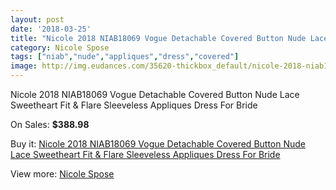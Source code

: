 ```yaml
---
layout: post
date: '2018-03-25'
title: "Nicole 2018 NIAB18069 Vogue Detachable Covered Button Nude Lace Sweetheart Fit & Flare Sleeveless Appliques Dress For Bride"
category: Nicole Spose
tags: ["niab","nude","appliques","dress","covered"]
image: http://img.eudances.com/35620-thickbox_default/nicole-2018-niab18069-vogue-detachable-covered-button-nude-lace-sweetheart-fit-flare-sleeveless-appliques-dress-for-bride.jpg
---
```

Nicole 2018 NIAB18069 Vogue Detachable Covered Button Nude Lace Sweetheart Fit & Flare Sleeveless Appliques Dress For Bride

On Sales: **$388.98**
<a href="https://www.eudances.com/en/nicole-spose/10693-nicole-2018-niab18069-vogue-detachable-covered-button-nude-lace-sweetheart-fit-flare-sleeveless-appliques-dress-for-bride.html"><amp-img layout="responsive" width="600" height="600" src="//img.eudances.com/35620-thickbox_default/nicole-2018-niab18069-vogue-detachable-covered-button-nude-lace-sweetheart-fit-flare-sleeveless-appliques-dress-for-bride.jpg" alt="Nicole 2018 NIAB18069 Vogue Detachable Covered Button Nude Lace Sweetheart Fit & Flare Sleeveless Appliques Dress For Bride 0" /></a>
<a href="https://www.eudances.com/en/nicole-spose/10693-nicole-2018-niab18069-vogue-detachable-covered-button-nude-lace-sweetheart-fit-flare-sleeveless-appliques-dress-for-bride.html"><amp-img layout="responsive" width="600" height="600" src="//img.eudances.com/35622-thickbox_default/nicole-2018-niab18069-vogue-detachable-covered-button-nude-lace-sweetheart-fit-flare-sleeveless-appliques-dress-for-bride.jpg" alt="Nicole 2018 NIAB18069 Vogue Detachable Covered Button Nude Lace Sweetheart Fit & Flare Sleeveless Appliques Dress For Bride 1" /></a>
<a href="https://www.eudances.com/en/nicole-spose/10693-nicole-2018-niab18069-vogue-detachable-covered-button-nude-lace-sweetheart-fit-flare-sleeveless-appliques-dress-for-bride.html"><amp-img layout="responsive" width="600" height="600" src="//img.eudances.com/35621-thickbox_default/nicole-2018-niab18069-vogue-detachable-covered-button-nude-lace-sweetheart-fit-flare-sleeveless-appliques-dress-for-bride.jpg" alt="Nicole 2018 NIAB18069 Vogue Detachable Covered Button Nude Lace Sweetheart Fit & Flare Sleeveless Appliques Dress For Bride 2" /></a>

Buy it: [Nicole 2018 NIAB18069 Vogue Detachable Covered Button Nude Lace Sweetheart Fit & Flare Sleeveless Appliques Dress For Bride](https://www.eudances.com/en/nicole-spose/10693-nicole-2018-niab18069-vogue-detachable-covered-button-nude-lace-sweetheart-fit-flare-sleeveless-appliques-dress-for-bride.html "Nicole 2018 NIAB18069 Vogue Detachable Covered Button Nude Lace Sweetheart Fit & Flare Sleeveless Appliques Dress For Bride")

View more: [Nicole Spose](https://www.eudances.com/en/179-nicole-spose "Nicole Spose")